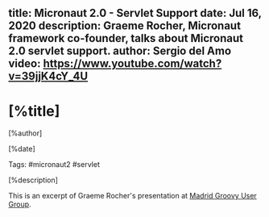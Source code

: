 title: Micronaut 2.0 - Servlet Support
date: Jul 16, 2020
description: Graeme Rocher, Micronaut framework co-founder, talks about Micronaut 2.0 servlet support. 
author: Sergio del Amo
video: https://www.youtube.com/watch?v=39jjK4cY_4U
---

# [%title]

[%author]

[%date] 

Tags: #micronaut2 #servlet

[%description]

This is an excerpt of Graeme Rocher's presentation at [Madrid Groovy User Group](https://www.madridgug.com/2020/07/micronaut-2.html). 

